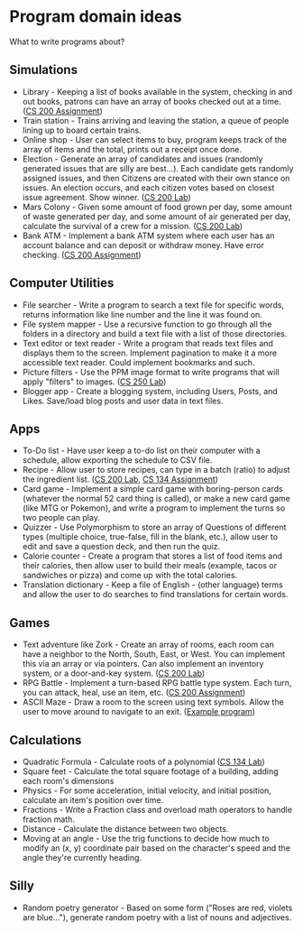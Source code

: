 # Program domain ideas

What to write programs about?

## Simulations

* Library - Keeping a list of books available in the system, checking in and out books, patrons can have an array of books checked out at a time. ([CS 200 Assignment](https://github.com/Rachels-Courses/CS200-Concepts-of-Progamming-Algorithms/tree/master/Assignments/Programs/PA3%20-%20Book%20List))
* Train station - Trains arriving and leaving the station, a queue of people lining up to board certain trains.
* Online shop - User can select items to buy, program keeps track of the array of items and the total, prints out a receipt once done.
* Election - Generate an array of candidates and issues (randomly generated issues that are silly are best...). Each candidate gets randomly assigned issues, and then Citizens are created with their own stance on issues. An election occurs, and each citizen votes based on closest issue agreement. Show winner. ([CS 200 Lab](https://github.com/Rachels-Courses/CS200-Concepts-of-Progamming-Algorithms/blob/master/Assignments/In-class%20Labs/Lab%208%20-%20Election%20(Structs%2C%20arrays%2C%20functions).md))
* Mars Colony - Given some amount of food grown per day, some amount of waste generated per day, and some amount of air generated per day, calculate the survival of a crew for a mission. ([CS 200 Lab](https://github.com/Rachels-Courses/CS200-Concepts-of-Progamming-Algorithms/blob/master/Assignments/In-class%20Labs/Lab%204%20-%20Mars%20Experiment%20(Variables%2C%20conditionals%2C%20while%20loops%2C%20input%2C%20output).md))
* Bank ATM - Implement a bank ATM system where each user has an account balance and can deposit or withdraw money. Have error checking. ([CS 200 Assignment](https://github.com/Rachels-Courses/CS200-Concepts-of-Progamming-Algorithms/tree/master/Assignments/Programs/PA1%20-%20Bank%20Program))

## Computer Utilities

* File searcher - Write a program to search a text file for specific words, returns information like line number and the line it was found on.
* File system mapper - Use a recursive function to go through all the folders in a directory and build a text file with a list of those directories.
* Text editor or text reader - Write a program that reads text files and displays them to the screen. Implement pagination to make it a more accessible text reader. Could implement bookmarks and such.
* Picture filters - Use the PPM image format to write programs that will apply "filters" to images. ([CS 250 Lab](https://github.com/Rachels-Courses/CS250-Data-Structures/tree/master/Assignments/Lab%2004%20-%20STL%20List))
* Blogger app - Create a blogging system, including Users, Posts, and Likes. Save/load blog posts and user data in text files.

## Apps

* To-Do list - Have user keep a to-do list on their computer with a schedule, allow exporting the schedule to CSV file.
* Recipe - Allow user to store recipes, can type in a batch (ratio) to adjust the ingredient list. ([CS 200 Lab](https://github.com/Rachels-Courses/CS200-Concepts-of-Progamming-Algorithms/blob/master/Assignments/In-class%20Labs/Lab%202%20-%20Recipe%20(Variables%2C%20conditionals%2C%20input%2C%20and%20output).md), [CS 134 Assignment](https://github.com/Rachels-Courses/CS134-Programming-Fundamentals/blob/master/Assignments/Programming%20Assignments/PA4%20Java%20Input%20and%20Output.md))
* Card game - Implement a simple card game with boring-person cards (whatever the normal 52 card thing is called), or make a new card game (like MTG or Pokemon),
and write a program to implement the turns so two people can play.
* Quizzer - Use Polymorphism to store an array of Questions of different types (multiple choice, true-false, fill in the blank, etc.),
allow user to edit and save a question deck, and then run the quiz.
* Calorie counter - Create a program that stores a list of food items and their calories, then allow user to build their meals (example, tacos or sandwiches or pizza) and come up with the total calories.
* Translation dictionary - Keep a file of English - (other language) terms and allow the user to do searches to find translations for certain words.

## Games

* Text adventure like Zork - Create an array of rooms, each room can have a neighbor to the North, South, East, or West. You can implement this via an array or via pointers. Can also implement an inventory system, or a door-and-key system. ([CS 200 Lab](https://github.com/Rachels-Courses/CS200-Concepts-of-Progamming-Algorithms/blob/master/Assignments/In-class%20Labs/Lab%206%20-%20Text%20Adventure%20(Strings%2C%20arrays%2C%20for-loops%2C%20random%20numbers).md))
* RPG Battle - Implement a turn-based RPG battle type system. Each turn, you can attack, heal, use an item, etc. ([CS 200 Assignment](https://github.com/Rachels-Courses/CS200-Concepts-of-Progamming-Algorithms/tree/master/Assignments/Programs/PA2%20-%20RPG%20Battle))
* ASCII Maze - Draw a room to the screen using text symbols. Allow the user to move around to navigate to an exit. ([Example program](https://github.com/Rachels-Courses/CS200-Concepts-of-Progamming-Algorithms/blob/master/Resources/Example%20Code/Other/Trezoro/main.cpp))

## Calculations

* Quadratic Formula - Calculate roots of a polynomial ([CS 134 Lab](https://github.com/Rachels-Courses/CS134-Programming-Fundamentals/blob/master/Assignments/Java%20Labs/Java%20Lab%201%20-%20Math%20Programs.md))
* Square feet - Calculate the total square footage of a building, adding each room's dimensions
* Physics - For some acceleration, initial velocity, and initial position, calculate an item's position over time.
* Fractions - Write a Fraction class and overload math operators to handle fraction math.
* Distance - Calculate the distance between two objects.
* Moving at an angle - Use the trig functions to decide how much to modify an (x, y) coordinate pair based on the character's speed and the angle they're currently heading.

## Silly

* Random poetry generator - Based on some form ("Roses are red, violets are blue..."), generate random poetry with a list of nouns and adjectives.
